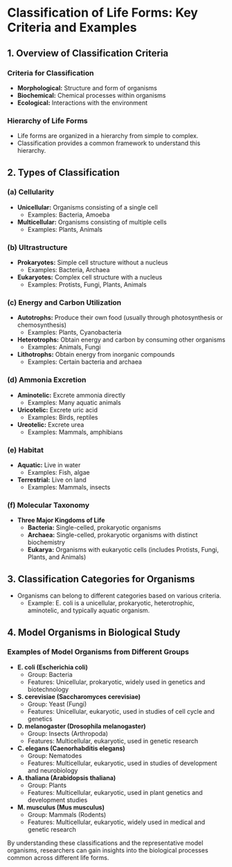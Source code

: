 # Classification of Life Forms: Key Criteria and Examples

## 1. Overview of Classification Criteria
### Criteria for Classification
- **Morphological:** Structure and form of organisms
- **Biochemical:** Chemical processes within organisms
- **Ecological:** Interactions with the environment

### Hierarchy of Life Forms
- Life forms are organized in a hierarchy from simple to complex.
- Classification provides a common framework to understand this hierarchy.

## 2. Types of Classification

### (a) Cellularity
- **Unicellular:** Organisms consisting of a single cell
  - Examples: Bacteria, Amoeba
- **Multicellular:** Organisms consisting of multiple cells
  - Examples: Plants, Animals

### (b) Ultrastructure
- **Prokaryotes:** Simple cell structure without a nucleus
  - Examples: Bacteria, Archaea
- **Eukaryotes:** Complex cell structure with a nucleus
  - Examples: Protists, Fungi, Plants, Animals

### (c) Energy and Carbon Utilization
- **Autotrophs:** Produce their own food (usually through photosynthesis or chemosynthesis)
  - Examples: Plants, Cyanobacteria
- **Heterotrophs:** Obtain energy and carbon by consuming other organisms
  - Examples: Animals, Fungi
- **Lithotrophs:** Obtain energy from inorganic compounds
  - Examples: Certain bacteria and archaea

### (d) Ammonia Excretion
- **Aminotelic:** Excrete ammonia directly
  - Examples: Many aquatic animals
- **Uricotelic:** Excrete uric acid
  - Examples: Birds, reptiles
- **Ureotelic:** Excrete urea
  - Examples: Mammals, amphibians

### (e) Habitat
- **Aquatic:** Live in water
  - Examples: Fish, algae
- **Terrestrial:** Live on land
  - Examples: Mammals, insects

### (f) Molecular Taxonomy
- **Three Major Kingdoms of Life**
  - **Bacteria:** Single-celled, prokaryotic organisms
  - **Archaea:** Single-celled, prokaryotic organisms with distinct biochemistry
  - **Eukarya:** Organisms with eukaryotic cells (includes Protists, Fungi, Plants, and Animals)

## 3. Classification Categories for Organisms
- Organisms can belong to different categories based on various criteria.
  - Example: E. coli is a unicellular, prokaryotic, heterotrophic, aminotelic, and typically aquatic organism.

## 4. Model Organisms in Biological Study
### Examples of Model Organisms from Different Groups
- **E. coli (Escherichia coli)**
  - Group: Bacteria
  - Features: Unicellular, prokaryotic, widely used in genetics and biotechnology
- **S. cerevisiae (Saccharomyces cerevisiae)**
  - Group: Yeast (Fungi)
  - Features: Unicellular, eukaryotic, used in studies of cell cycle and genetics
- **D. melanogaster (Drosophila melanogaster)**
  - Group: Insects (Arthropoda)
  - Features: Multicellular, eukaryotic, used in genetic research
- **C. elegans (Caenorhabditis elegans)**
  - Group: Nematodes
  - Features: Multicellular, eukaryotic, used in studies of development and neurobiology
- **A. thaliana (Arabidopsis thaliana)**
  - Group: Plants
  - Features: Multicellular, eukaryotic, used in plant genetics and development studies
- **M. musculus (Mus musculus)**
  - Group: Mammals (Rodents)
  - Features: Multicellular, eukaryotic, widely used in medical and genetic research

By understanding these classifications and the representative model organisms, researchers can gain insights into the biological processes common across different life forms.